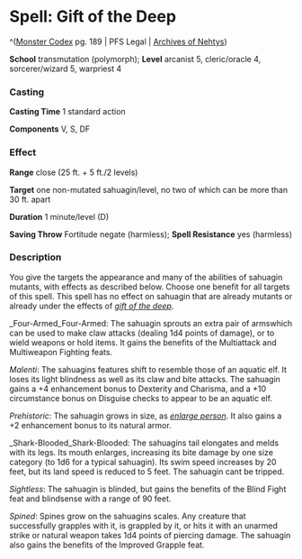 # Spell: Gift of the Deep

^([Monster Codex][ss-gift-of-the-deep] pg. 189 | PFS Legal | [Archives of Nehtys][sn-gift-of-the-deep])

**School** transmutation (polymorph); **Level** arcanist 5, cleric/oracle 4, sorcerer/wizard 5, warpriest 4

### Casting

**Casting Time** 1 standard action  

**Components** V, S, DF

### Effect

**Range** close (25 ft. + 5 ft./2 levels)  

**Target** one non-mutated sahuagin/level, no two of which can be more than 30 ft. apart  

**Duration** 1 minute/level (D)  

**Saving Throw** Fortitude negate (harmless); **Spell Resistance** yes (harmless)

### Description

You give the targets the appearance and many of the abilities of sahuagin mutants, with effects as described below. Choose one benefit for all targets of this spell. This spell has no effect on sahuagin that are already mutants or already under the effects of _[gift of the deep]_.  

_Four-Armed_Four-Armed: The sahuagin sprouts an extra pair of armswhich can be used to make claw attacks (dealing 1d4 points of damage), or to wield weapons or hold items. It gains the benefits of the Multiattack and Multiweapon Fighting feats.  

_Malenti_: The sahuagins features shift to resemble those of an aquatic elf. It loses its light blindness as well as its claw and bite attacks. The sahuagin gains a +4 enhancement bonus to Dexterity and Charisma, and a +10 circumstance bonus on Disguise checks to appear to be an aquatic elf.  

_Prehistoric_: The sahuagin grows in size, as _[enlarge person]_. It also gains a +2 enhancement bonus to its natural armor.  

_Shark-Blooded_Shark-Blooded: The sahuagins tail elongates and melds with its legs. Its mouth enlarges, increasing its bite damage by one size category (to 1d6 for a typical sahuagin). Its swim speed increases by 20 feet, but its land speed is reduced to 5 feet. The sahuagin cant be tripped.  

_Sightless_: The sahuagin is blinded, but gains the benefits of the Blind Fight feat and blindsense with a range of 90 feet.  

_Spined_: Spines grow on the sahuagins scales. Any creature that successfully grapples with it, is grappled by it, or hits it with an unarmed strike or natural weapon takes 1d4 points of piercing damage. The sahuagin also gains the benefits of the Improved Grapple feat.

[ss-gift-of-the-deep]: http://paizo.com/products/btpy9926
[sn-gift-of-the-deep]: http://www.archivesofnethys.com/SpellDisplay.aspx?ItemName=Gift%20of%20the%20Deep
[gift of the deep]: http://www.archivesofnethys.com/SpellDisplay.aspx?ItemName=gift%20of%20the%20deep
[enlarge person]: http://www.archivesofnethys.com/SpellDisplay.aspx?ItemName=enlarge%20person